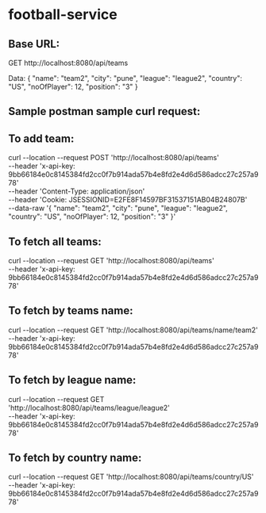 # football-service

## Base URL:
GET http://localhost:8080/api/teams

Data:
{
	"name": "team2",
	"city": "pune",
	"league": "league2",
	"country": "US",
	"noOfPlayer": 12,
	"position": "3"
}

## Sample postman sample curl request:

## To add team:

curl --location --request POST 'http://localhost:8080/api/teams' \
--header 'x-api-key: 9bb66184e0c8145384fd2cc0f7b914ada57b4e8fd2e4d6d586adcc27c257a978' \
--header 'Content-Type: application/json' \
--header 'Cookie: JSESSIONID=E2FE8F14597BF31537151AB04B24807B' \
--data-raw '{
	"name": "team2",
	"city": "pune",
	"league": "league2",
	"country": "US",
	"noOfPlayer": 12,
	"position": "3"
}'


## To fetch all teams:

curl --location --request GET 'http://localhost:8080/api/teams' \
--header 'x-api-key: 9bb66184e0c8145384fd2cc0f7b914ada57b4e8fd2e4d6d586adcc27c257a978'

## To fetch by teams name:

curl --location --request GET 'http://localhost:8080/api/teams/name/team2' \
--header 'x-api-key: 9bb66184e0c8145384fd2cc0f7b914ada57b4e8fd2e4d6d586adcc27c257a978'

## To fetch by league name:

curl --location --request GET 'http://localhost:8080/api/teams/league/league2' \
--header 'x-api-key: 9bb66184e0c8145384fd2cc0f7b914ada57b4e8fd2e4d6d586adcc27c257a978'

## To fetch by country name:

curl --location --request GET 'http://localhost:8080/api/teams/country/US' \
--header 'x-api-key: 9bb66184e0c8145384fd2cc0f7b914ada57b4e8fd2e4d6d586adcc27c257a978'
